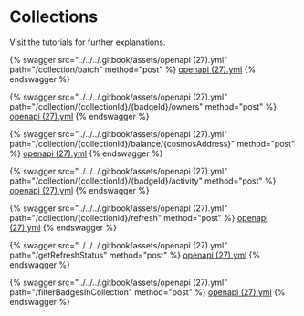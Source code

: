 # Collections

Visit the tutorials for further explanations.



{% swagger src="../../../.gitbook/assets/openapi (27).yml" path="/collection/batch" method="post" %}
[openapi (27).yml](<../../../.gitbook/assets/openapi (27).yml>)
{% endswagger %}

{% swagger src="../../../.gitbook/assets/openapi (27).yml" path="/collection/{collectionId}/{badgeId}/owners" method="post" %}
[openapi (27).yml](<../../../.gitbook/assets/openapi (27).yml>)
{% endswagger %}

{% swagger src="../../../.gitbook/assets/openapi (27).yml" path="/collection/{collectionId}/balance/{cosmosAddress}" method="post" %}
[openapi (27).yml](<../../../.gitbook/assets/openapi (27).yml>)
{% endswagger %}

{% swagger src="../../../.gitbook/assets/openapi (27).yml" path="/collection/{collectionId}/{badgeId}/activity" method="post" %}
[openapi (27).yml](<../../../.gitbook/assets/openapi (27).yml>)
{% endswagger %}

{% swagger src="../../../.gitbook/assets/openapi (27).yml" path="/collection/{collectionId}/refresh" method="post" %}
[openapi (27).yml](<../../../.gitbook/assets/openapi (27).yml>)
{% endswagger %}

{% swagger src="../../../.gitbook/assets/openapi (27).yml" path="/getRefreshStatus" method="post" %}
[openapi (27).yml](<../../../.gitbook/assets/openapi (27).yml>)
{% endswagger %}

{% swagger src="../../../.gitbook/assets/openapi (27).yml" path="/filterBadgesInCollection" method="post" %}
[openapi (27).yml](<../../../.gitbook/assets/openapi (27).yml>)
{% endswagger %}

